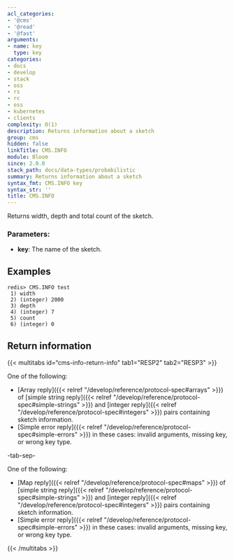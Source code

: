 ```yaml
---
acl_categories:
- '@cms'
- '@read'
- '@fast'
arguments:
- name: key
  type: key
categories:
- docs
- develop
- stack
- oss
- rs
- rc
- oss
- kubernetes
- clients
complexity: O(1)
description: Returns information about a sketch
group: cms
hidden: false
linkTitle: CMS.INFO
module: Bloom
since: 2.0.0
stack_path: docs/data-types/probabilistic
summary: Returns information about a sketch
syntax_fmt: CMS.INFO key
syntax_str: ''
title: CMS.INFO
---
```

Returns width, depth and total count of the sketch.

### Parameters:

* **key**: The name of the sketch.

## Examples

```
redis> CMS.INFO test
 1) width
 2) (integer) 2000
 3) depth
 4) (integer) 7
 5) count
 6) (integer) 0
```

## Return information

{{< multitabs id=“cms-info-return-info" 
    tab1="RESP2" 
    tab2="RESP3" >}}

One of the following:

* [Array reply]({{< relref "/develop/reference/protocol-spec#arrays" >}}) of [simple string reply]({{< relref "/develop/reference/protocol-spec#simple-strings" >}}) and [integer reply]({{< relref "/develop/reference/protocol-spec#integers" >}}) pairs containing sketch information.
* [Simple error reply]({{< relref "/develop/reference/protocol-spec#simple-errors" >}}) in these cases: invalid arguments, missing key, or wrong key type.

-tab-sep-

One of the following:

* [Map reply]({{< relref "/develop/reference/protocol-spec#maps" >}}) of [simple string reply]({{< relref "/develop/reference/protocol-spec#simple-strings" >}}) and [integer reply]({{< relref "/develop/reference/protocol-spec#integers" >}}) pairs containing sketch information.
* [Simple error reply]({{< relref "/develop/reference/protocol-spec#simple-errors" >}}) in these cases: invalid arguments, missing key, or wrong key type.

{{< /multitabs >}}